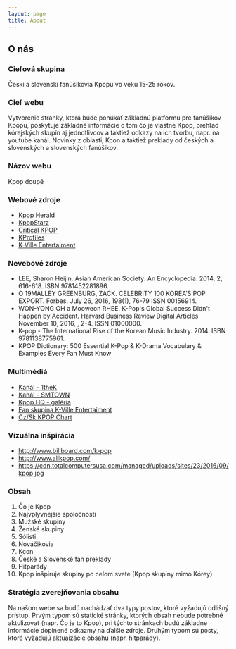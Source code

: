 ```yaml
---
layout: page 
title: About
---
```




## O nás

### Cieľová skupina

Českí a slovenskí fanúšikovia Kpopu vo veku 15-25 rokov.

### Cieľ webu

Vytvorenie stránky, ktorá bude ponúkať základnú platformu pre fanúšikov Kpopu, poskytuje základné informácie o tom čo je vlastne Kpop, prehľad kórejských skupín aj jednotlivcov a taktiež odkazy na ich tvorbu, napr. na youtube kanál. Novinky z oblasti, Kcon a taktiež preklady od českých a slovenských a slovenských fanúšikov. 

### Názov webu

Kpop doupě

### Webové zdroje

- <a href="http://kpopherald.koreaherald.com/">Kpop Herald</a>
- <a href="http://www.kpopstarz.com/">KpopStarz</a>
- <a href="http://www.criticalkpop.com/#sthash.PNIx1o85.blVTyRi2.dpbs">Critical KPOP</a>
- <a href="http://kprofiles.com/">KProfiles</a>
- <a href="http://www.kvilleentertainment.net">K-Ville Entertaiment</a>

### Nevebové zdroje

- LEE, Sharon Heijin. Asian American Society: An Encyclopedia. 2014, 2, 616-618. ISBN 9781452281896.
- O 19MALLEY GREENBURG, ZACK. CELEBRITY 100 KOREA’S POP EXPORT. Forbes. July 26, 2016, 198(1), 76-79 ISSN 00156914.
- WON-YONG OH a Mooweon RHEE. K-Pop's Global Success Didn't Happen by Accident. Harvard Business Review Digital Articles November 10, 2016, , 2-4. ISSN 01000000.
- K-pop - The International Rise of the Korean Music Industry. 2014. ISBN 9781138775961.
- KPOP Dictionary: 500 Essential K-Pop & K-Drama Vocabulary & Examples Every Fan Must Know

### Multimédiá

- <a href="https://www.youtube.com/user/LOENENT">Kanál - 1theK</a>
- <a href="https://www.youtube.com/user/SMTOWN">Kanál - SMTOWN</a>
- <a href="https://yeskpophq.tumblr.com/archive">Kpop HQ - galéria</a>
- <a href="https://www.youtube.com/channel/UCHWfAuT1j7bTLXTIBcY_l6w">Fan skupina K-Ville Entertaiment</a>
- <a href="https://www.youtube.com/channel/UCHQJ1gZd_f3yrJ3Bdx7MyKg">Cz/Sk KPOP Chart</a>

### Vizuálna inšpirácia

- http://www.billboard.com/k-pop
- http://www.allkpop.com/
- https://cdn.totalcomputersusa.com/managed/uploads/sites/23/2016/09/kpop.jpg

### Obsah

1. Čo je Kpop
2. Najvplyvnejšie spoločnosti
3. Mužské skupiny
4. Ženské skupiny
5. Sólisti
6. Nováčikovia
7. Kcon
8. České a Slovenské fan preklady 
9. Hitparády
10. Kpop inšpiruje skupiny po celom svete (Kpop skupiny mimo Kórey)
 
### Stratégia zverejňovania obsahu

Na našom webe sa budú nachádzať dva typy postov, ktoré vyžadujú odlišný prístup. Prvým typom sú statické stránky, ktorých obsah nebude potrebné aktulizovať (napr. Čo je to Kpop), pri týchto stránkach budú základne informácie doplnené odkazmy na ďalšie zdroje. Druhým typom sú posty, ktoré vyžadujú aktuaizácie obsahu (napr. hitparády).




